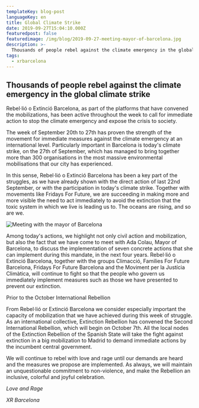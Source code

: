 ```yaml
---
templateKey: blog-post
languageKey: en
title: Global Climate Strike
date: 2019-09-27T15:04:10.000Z
featuredpost: false
featuredimage: /img/blog/2019-09-27-meeting-mayor-of-barcelona.jpg
description: >-
  Thousands of people rebel against the climate emergency in the global climate strike
tags:
  - xrbarcelona
---
```


## Thousands of people rebel against the climate emergency in the global climate strike

Rebel·lió o Extinció Barcelona, as part of the platforms that have convened the mobilizations, has been active throughout the week to call for immediate action to stop the climate emergency and expose the crisis to society.

The week of September 20th to 27th has proven the strength of the movement for immediate measures against the climate emergency at an international level. Particularly important in Barcelona is today's climate strike, on the 27th of September, which has managed to bring together more than 300 organisations in the most massive environmental mobilisations that our city has experienced.

In this sense, Rebel·lió o Extinció Barcelona has been a key part of the struggles, as we have already shown with the direct action of last 22nd September, or with the participation in today's climate strike. Together with movements like Fridays For Future, we are succeeding in making more and more visible the need to act immediately to avoid the extinction that the toxic system in which we live is leading us to. The oceans are rising, and so are we.

![Meeting with the mayor of Barcelona](/img/blog/2019-09-27-meeting-mayor-of-barcelona.jpg)

Among today's actions, we highlight not only civil action and mobilization, but also the fact that we have come to meet with Ada Colau, Mayor of Barcelona, to discuss the implementation of seven concrete actions that she can implement during this mandate, in the next four years. Rebel·lió o Extinció Barcelona, together with the groups Climacció, Families For Future Barcelona, Fridays For Future Barcelona and the Moviment per la Justícia Climàtica, will continue to fight so that the people who govern us immediately implement measures such as those we have presented
to prevent our extinction.

Prior to the October International Rebellion

From Rebel·lió or Extinció Barcelona we consider especially important the capacity of mobilization that we have achieved during this week of struggle. As an international collective, Extinction Rebellion has convened the Second International Rebellion, which will begin on October 7th. All the local nodes of the Extinction Rebellion of the Spanish State will take the fight against extinction in a big mobilization to Madrid to demand immediate actions by the incumbent central
government.

We will continue to rebel with love and rage until our demands are heard and the measures we propose are implemented. As always, we will maintain an unquestionable commitment to non-violence, and make the Rebellion an inclusive, colorful and joyful celebration.

*Love and Rage*

*XR Barcelona*
